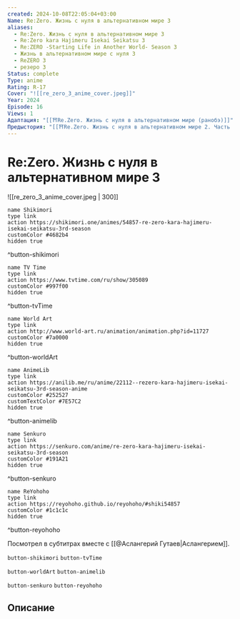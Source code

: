 ```yaml
---
created: 2024-10-08T22:05:04+03:00
Name: Re:Zero. Жизнь с нуля в альтернативном мире 3
aliases:
  - Re:Zero. Жизнь с нуля в альтернативном мире 3
  - Re:Zero kara Hajimeru Isekai Seikatsu 3
  - Re:ZERO -Starting Life in Another World- Season 3
  - Жизнь в альтернативном мире с нуля 3
  - ReZERO 3
  - резеро 3
Status: complete
Type: anime
Rating: R-17
Cover: "![[re_zero_3_anime_cover.jpeg]]"
Year: 2024
Episode: 16
Views: 1
Адаптация: "[[⛩️Re.Zero. Жизнь с нуля в альтернативном мире (ранобэ)]]"
Предыстория: "[[⛩️Re.Zero. Жизнь с нуля в альтернативном мире 2. Часть 2 (аниме)]]"
---
```


# Re:Zero. Жизнь с нуля в альтернативном мире 3

![[re_zero_3_anime_cover.jpeg | 300]]

```button
name Shikimori
type link
action https://shikimori.one/animes/54857-re-zero-kara-hajimeru-isekai-seikatsu-3rd-season
customColor #4682b4
hidden true
```
^button-shikimori

```button
name TV Time
type link
action https://www.tvtime.com/ru/show/305089
customColor #997f00
hidden true
```
^button-tvTime

```button
name World Art
type link
action http://www.world-art.ru/animation/animation.php?id=11727
customColor #7a0000
hidden true
```
^button-worldArt

```button
name AnimeLib
type link
action https://anilib.me/ru/anime/22112--rezero-kara-hajimeru-isekai-seikatsu-3rd-season-anime
customColor #252527
customTextColor #7E57C2
hidden true
```
^button-animelib

```button
name Senkuro
type link
action https://senkuro.com/anime/re-zero-kara-hajimeru-isekai-seikatsu-3rd-season
customColor #191A21
hidden true
```
^button-senkuro

```button
name ReYohoho
type link
action https://reyohoho.github.io/reyohoho/#shiki54857
customColor #1c1c1c
hidden true
```
^button-reyohoho


Посмотрел в субтитрах вместе с [[@Аслангерий Гутаев|Аслангерием]].


`button-shikimori` `button-tvTime`

`button-worldArt` `button-animelib`

`button-senkuro` `button-reyohoho`

## Описание

